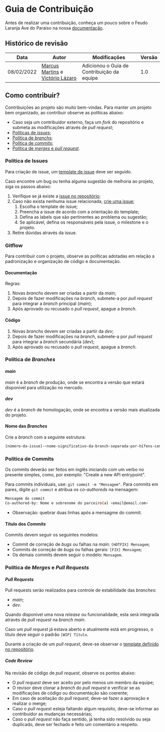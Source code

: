 # Guia de Contribuição

Antes de realizar uma contribuição, conheça um pouco sobre o Feudo Laranja Ave do Paraíso na nossa [documentação](https://feudo-laranja-ave-do-paraiso-ds-2021-2.github.io/wiki/management/methodology-plan/).

## Histórico de revisão

| Data       | Autor                            | Modificações                               | Versão |
| ---------- | -------------------------------- | ------------------------------------------ | ------ |
| 08/02/2022 | [Marcus Martins](https://github.com/marcusmartinsxx) e [Victório Lázaro](https://github.com/marcusmartinsxx) | Adicionou o Guia de Contribuição da equipe | 1.0    |

## Como contribuir?

Contribuições ao projeto são muito bem-vindas. Para manter um projeto bem organizado, ao contribuir observe as políticas abaixo:

- Caso seja um contribuidor externo, faça um _fork_ do repositório e submeta as modificações através de _pull request_;
- [Políticas de _issues_](CONTRIBUTING.md#política-de-issues);
- [Política de _branchs_](CONTRIBUTING.md#política-de-branches);
- [Política de _commits_](CONTRIBUTING.md#política-de-commits);
- [Política de _merges_ e _pull request_](CONTRIBUTING.md#política-de-merges-e-pull-requests).

### Política de Issues

Para criação de issue, um [template de issue](https://github.com/Feudo-Laranja-ave-do-paraiso-DS-2021-2/wiki/issues/new/choose) deve ser seguido.

Caso encontre um bug ou tenha alguma sugestão de melhoria ao projeto, siga os passos abaixo:

1. Verifique se já existe a [issue no repositório](https://github.com/Feudo-Laranja-ave-do-paraiso-DS-2021-2/wiki/issues);
2. Caso não exista nenhuma issue relacionada, [crie uma issue](https://github.com/Feudo-Laranja-ave-do-paraiso-DS-2021-2/wiki/issues/new/choose);
   1. Escolha o template de issue;
   2. Preencha a issue de acordo com a orientação do template;
   3. Defina as labels que são pertinentes ao problema ou sugestão;
   4. Se aplicável, defina os responsáveis pela issue, o milestone e o projeto.
3. Retire dúvidas através da issue.

### Gitflow

Para contribuir com o projeto, observe as políticas adotadas em relação a padronização e organização de código e documentação.

#### Documentação

Regras:

1. Novas _branchs_ devem ser criadas a partir da _main_;
2. Depois de fazer modificações na _branch_, submete-a por _pull request_ para integrar a _branch_ principal (_main_);
3. Após aprovado ou recusado o _pull request_, apague a _branch_.

#### Código

1. Novas _branchs_ devem ser criadas a partir da _dev_;
2. Depois de fazer modificações na _branch_, submete-a por _pull request_ para integrar a _branch_ secundária (_dev_);
3. Após aprovado ou recusado o _pull request_, apague a _branch_.

### Política de _Branches_

#### _main_

_main_ é a _branch_ de produção, onde se encontra a versão que estará disponível para utilização no mercado.

#### _dev_

_dev_ é a _branch_ de homologação, onde se encontra a versão mais atualizada do projeto.

#### Nome das _Branches_

Crie a _branch_ com a seguinte estrutura:

```bash
[número-da-issue]-<nome-significativo-da-branch-separada-por-hífens-com-letras-minusculas-sem-acento>
```

### Política de Commits

Os commits deverão ser feitos em inglês iniciando com um verbo no presente simples, como, por exemplo: "Create a new API entrypoint".

Para commits individuais, use: `git commit -m "Mensagem"`.
Para commits em pares, digite `git commit` e atribua os _co-authoreds_ na mensagem:

```bash
Mensagem do commit
Co-authored-by: Nome e sobrenome do parceiro(a) <email@email.com>
```

- Observação: quebrar duas linhas após a mensagme do commit.

#### Título dos _Commits_

Commits devem seguir os seguintes modelos:

- Commit de correção de _bugs_ ou falhas na _main_: `[HOTFIX] Mensagem`;
- Commits de correção de _bugs_ ou falhas gerais: `[FIX] Mensagem`;
- Os demais commits devem seguir o modelo: `Mensagem`.

### Política de _Merges_ e _Pull Requests_

#### _Pull Requests_

Pull requests serão realizados para controle de estabilidade das _branches_:

- _main_;
- _dev_.

Quando disponível uma nova _release_ ou funcionalidade, esta será integrada através de _pull request_ na _branch main_.

Caso um _pull request_ já estava aberto e atualmente está em progresso, o título deve seguir o padrão `[WIP] Título`.

Durante a criação de um _pull request_, deve-se observar o [template definido no repositório](https://github.com/Feudo-Laranja-ave-do-paraiso-DS-2021-2/wiki/compare).

##### _Code Review_

Na revisão de código de _pull request_, observe os pontos abaixo:

- O _pull request_ deve ser aceito por pelo menos um membro da equipe;
- O revisor deve clonar a _branch_ do _pull request_ e verificar se as modificações de código ou documentação são coerente;
- Em caso de aceitação do _pull request_, deve-se fazer a aprovação e realizar o merge;
- Caso o _pull request_ esteja faltando algum requisito, deve-se informar ao contribuidor as mudanças necessárias;
- Caso o _pull request_ não faça sentido, já tenha sido resolvido ou seja duplicado, deve ser fechado e feito um comentário a respeito.
